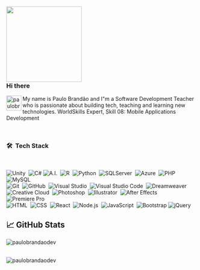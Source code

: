 ### <img src="https://thumbs.gfycat.com/ResponsibleUnfinishedAlpinegoat-small.gif" width="200px"> <br /> Hi there 

<a href="https://www.linkedin.com/in/paulorobertobrandaodasilva/">
  <img align="left" alt="paulobrandaodev's LinkedIN" width="40px" src="https://upload.wikimedia.org/wikipedia/commons/thumb/8/81/LinkedIn_icon.svg/2048px-LinkedIn_icon.svg.png" />
</a>

My name is Paulo Brandão and I"m a Software Development Teacher who is passionate about building tech, teaching and learning new technologies.
WorldSkills Expert, Skill 08: Mobile Applications Development

<br />

### 🛠 &nbsp;Tech Stack

<br />

![Unity](https://img.shields.io/badge/-Unity-292D3E?style=flat&logo=Unity&logoColor=F1F1F1)&nbsp;
![C#](https://img.shields.io/badge/C%23%20-292D3E?style=flat&logo=c-sharp&logoColor=884DC4)
![A.I.](https://img.shields.io/badge/-A.I.-292D3E?style=flat&logo=microsoft)&nbsp;
![R](https://img.shields.io/badge/R-292D3E?style=flat&logo=r&logoColor=blue)&nbsp;
![Python](https://img.shields.io/badge/python-292D3E?style=flat&logo=python&logoColor=yellow)&nbsp;
![SQLServer](https://img.shields.io/badge/-SQLServer-292D3E?style=flat&logo=microsoft-sql-server)&nbsp;
![Azure](https://img.shields.io/badge/-Azure-292D3E?style=flat&logo=microsoft-azure&logoColor=blue)&nbsp;
![PHP](https://img.shields.io/badge/-PHP-292D3E?style=flat&logo=php)&nbsp;
![MySQL](https://img.shields.io/badge/-MySQL-292D3E?style=flat&logo=MySQL)&nbsp;
<br />
![Git](https://img.shields.io/badge/-Git-292D3E?style=flat&logo=git)&nbsp;
![GitHub](https://img.shields.io/badge/-GitHub-292D3E?style=flat&logo=github)&nbsp;
![Visual Studio](https://img.shields.io/badge/-Visual%20Studio-292D3E?style=flat&logo=visual-studio&logoColor=884DC4)&nbsp;
![Visual Studio Code](https://img.shields.io/badge/-Visual%20Studio%20Code-292D3E?style=flat&logo=visual-studio-code&logoColor=007ACC)&nbsp;
![Dreamweaver](https://img.shields.io/badge/-Dreamweaver-292D3E?style=flat&logo=adobe-dreamweaver)&nbsp;
<br />
![Creative Cloud](https://img.shields.io/badge/-Creative%20Cloud-292D3E?style=flat&logo=adobe-creative-cloud)&nbsp;
![Photoshop](https://img.shields.io/badge/-Photoshop-292D3E?style=flat&logo=adobe-photoshop)&nbsp;
![Illustrator](https://img.shields.io/badge/-Illustrator-292D3E?style=flat&logo=adobe-illustrator)&nbsp;
![After Effects](https://img.shields.io/badge/-After%20Effects-292D3E?style=flat&logo=adobe-after-effects)&nbsp;
![Premiere Pro](https://img.shields.io/badge/-Premiere%20Pro-292D3E?style=flat&logo=adobe-premiere-pro)&nbsp;
<br />
![HTML](https://img.shields.io/badge/-HTML-292D3E?style=flat&logo=HTML5)&nbsp;
![CSS](https://img.shields.io/badge/-CSS-292D3E?style=flat&logo=CSS3&logoColor=1572B6)&nbsp;
![React](https://img.shields.io/badge/-React-292D3E?style=flat&logo=react)&nbsp;
![Node.js](https://img.shields.io/badge/-Node.js-292D3E?style=flat&logo=node.js)&nbsp;
![JavaScript](https://img.shields.io/badge/-JavaScript-292D3E?style=flat&logo=javascript)&nbsp;
![Bootstrap](https://img.shields.io/badge/-Bootstrap-292D3E?style=flat&logo=bootstrap&logoColor=563D7C)
![jQuery](https://img.shields.io/badge/-jQuery-292D3E?style=flat&logo=jQuery)&nbsp;


## &#x1f4c8; GitHub Stats

<p align="left"><img align="left" src="https://github-readme-stats.vercel.app/api/top-langs?username=paulobrandaodev&show_icons=true&locale=en&layout=compact&theme=default" alt="paulobrandaodev" /></p>
<br />
<br />
 
 <p><img align="center" src="https://github-readme-streak-stats.herokuapp.com/?user=paulobrandaodev&theme=default" alt="paulobrandaodev" /></p>
 

